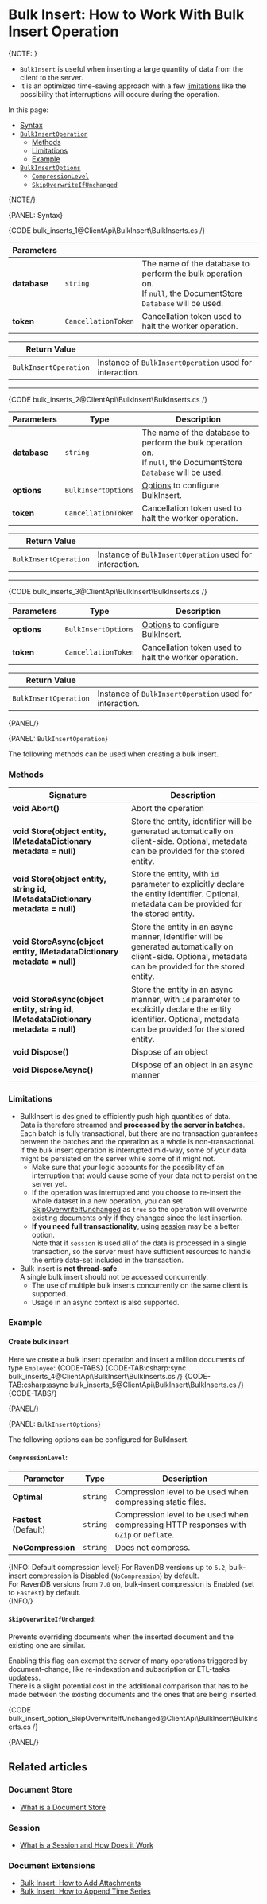 # Bulk Insert: How to Work With Bulk Insert Operation

{NOTE: }

* `BulkInsert` is useful when inserting a large quantity of data from the client to the server.  
* It is an optimized time-saving approach with a few 
  [limitations](../../client-api/bulk-insert/how-to-work-with-bulk-insert-operation#limitations) 
  like the possibility that interruptions will occure during the operation.  

In this page:

* [Syntax](../../client-api/bulk-insert/how-to-work-with-bulk-insert-operation#syntax)
* [`BulkInsertOperation`](../../client-api/bulk-insert/how-to-work-with-bulk-insert-operation#bulkinsertoperation) 
  * [Methods](../../client-api/bulk-insert/how-to-work-with-bulk-insert-operation#methods)
  * [Limitations](../../client-api/bulk-insert/how-to-work-with-bulk-insert-operation#limitations)
  * [Example](../../client-api/bulk-insert/how-to-work-with-bulk-insert-operation#example)
* [`BulkInsertOptions`](../../client-api/bulk-insert/how-to-work-with-bulk-insert-operation#bulkinsertoptions)
  * [`CompressionLevel`](../../client-api/bulk-insert/how-to-work-with-bulk-insert-operation#section)
  * [`SkipOverwriteIfUnchanged`](../../client-api/bulk-insert/how-to-work-with-bulk-insert-operation#section-1)

{NOTE/}

{PANEL: Syntax}

{CODE bulk_inserts_1@ClientApi\BulkInsert\BulkInserts.cs /}

| Parameters | | |
| ------------- | ------------- | ----- |
| **database** | `string` | The name of the database to perform the bulk operation on.<br>If `null`, the DocumentStore `Database` will be used. |
| **token** | `CancellationToken` | Cancellation token used to halt the worker operation. |

| Return Value | |
| ------------- | ----- |
| `BulkInsertOperation`| Instance of `BulkInsertOperation` used for interaction. |

---

{CODE bulk_inserts_2@ClientApi\BulkInsert\BulkInserts.cs /}

| Parameters | Type | Description |
| ------------- | ------------- | ----- |
| **database** | `string` | The name of the database to perform the bulk operation on.<br>If `null`, the DocumentStore `Database` will be used. |
| **options** | `BulkInsertOptions` | [Options](../../client-api/bulk-insert/how-to-work-with-bulk-insert-operation#bulkinsertoptions) to configure BulkInsert. |
| **token** | `CancellationToken` | Cancellation token used to halt the worker operation. |

| Return Value | |
| ------------- | ----- |
| `BulkInsertOperation`| Instance of `BulkInsertOperation` used for interaction. |

---

{CODE bulk_inserts_3@ClientApi\BulkInsert\BulkInserts.cs /}

| Parameters | Type | Description |
| ------------- | ------------- | ----- |
| **options** | `BulkInsertOptions` | [Options](../../client-api/bulk-insert/how-to-work-with-bulk-insert-operation#bulkinsertoptions) to configure BulkInsert. |
| **token** | `CancellationToken` | Cancellation token used to halt the worker operation. |

| Return Value | |
| ------------- | ----- |
| `BulkInsertOperation`| Instance of `BulkInsertOperation` used for interaction. |

{PANEL/}

{PANEL: `BulkInsertOperation`}

The following methods can be used when creating a bulk insert.

### Methods

| Signature | Description |
| ----------| ----- |
| **void Abort()** | Abort the operation |
| **void Store(object entity, IMetadataDictionary metadata = null)** | Store the entity, identifier will be generated automatically on client-side. Optional, metadata can be provided for the stored entity. |
| **void Store(object entity, string id, IMetadataDictionary metadata = null)** | Store the entity, with `id` parameter to explicitly declare the entity identifier. Optional, metadata can be provided for the stored entity.|
| **void StoreAsync(object entity, IMetadataDictionary metadata = null)** | Store the entity in an async manner, identifier will be generated automatically on client-side. Optional, metadata can be provided for the stored entity. |
| **void StoreAsync(object entity, string id, IMetadataDictionary metadata = null)** | Store the entity in an async manner, with `id` parameter to explicitly declare the entity identifier. Optional, metadata can be provided for the stored entity.|
| **void Dispose()** | Dispose of an object |
| **void DisposeAsync()** | Dispose of an object in an async manner |

### Limitations

* BulkInsert is designed to efficiently push high quantities of data.  
  Data is therefore streamed and **processed by the server in batches**.  
  Each batch is fully transactional, but there are no transaction guarantees between the batches 
  and the operation as a whole is non-transactional.  
  If the bulk insert operation is interrupted mid-way, some of your data might be persisted 
  on the server while some of it might not.  
   * Make sure that your logic accounts for the possibility of an interruption that would cause 
     some of your data not to persist on the server yet.  
   * If the operation was interrupted and you choose to re-insert the whole dataset in a new 
     operation, you can set 
     [SkipOverwriteIfUnchanged](../../client-api/bulk-insert/how-to-work-with-bulk-insert-operation#section-1) 
     as `true` so the operation will overwrite existing documents only if they changed since 
     the last insertion.  
   * **If you need full transactionality**, using [session](../../client-api/session/what-is-a-session-and-how-does-it-work) 
     may be a better option.  
     Note that if `session` is used all of the data is processed in a single transaction, so the 
     server must have sufficient resources to handle the entire data-set included in the transaction.  
* Bulk insert is **not thread-safe**.  
  A single bulk insert should not be accessed concurrently.  
   * The use of multiple bulk inserts concurrently on the same client is supported.  
   * Usage in an async context is also supported.

### Example

#### Create bulk insert

Here we create a bulk insert operation and insert a million documents of type `Employee`:
{CODE-TABS}
{CODE-TAB:csharp:sync bulk_inserts_4@ClientApi\BulkInsert\BulkInserts.cs /}
{CODE-TAB:csharp:async bulk_inserts_5@ClientApi\BulkInsert\BulkInserts.cs /}
{CODE-TABS/}

{PANEL/}

{PANEL: `BulkInsertOptions`}

The following options can be configured for BulkInsert.

#### `CompressionLevel`:

| Parameter | Type | Description |
| ------------- | ------------- | ----- |
| **Optimal** | `string` | Compression level to be used when compressing static files. |
| **Fastest**<br>(Default)| `string` | Compression level to be used when compressing HTTP responses with `GZip` or `Deflate`. |
| **NoCompression** | `string` | Does not compress. |

{INFO: Default compression level}
For RavenDB versions up to `6.2`, bulk-insert compression is Disabled (`NoCompression`) by default.  
For RavenDB versions from `7.0` on, bulk-insert compression is Enabled (set to `Fastest`) by default.  
{INFO/}

#### `SkipOverwriteIfUnchanged`:

Prevents overriding documents when the inserted document and the existing one are similar.  

Enabling this flag can exempt the server of many operations triggered by document-change, 
like re-indexation and subscription or ETL-tasks updatess.  
There is a slight potential cost in the additional comparison that has to be made between 
the existing documents and the ones that are being inserted. 

{CODE bulk_insert_option_SkipOverwriteIfUnchanged@ClientApi\BulkInsert\BulkInserts.cs /}

{PANEL/}

## Related articles

### Document Store

- [What is a Document Store](../../client-api/what-is-a-document-store)

### Session

- [What is a Session and How Does it Work](../../client-api/session/what-is-a-session-and-how-does-it-work)

### Document Extensions

- [Bulk Insert: How to Add Attachments](../../document-extensions/attachments/bulk-insert)
- [Bulk Insert: How to Append Time Series](../../document-extensions/timeseries/client-api/bulk-insert/append-in-bulk)

